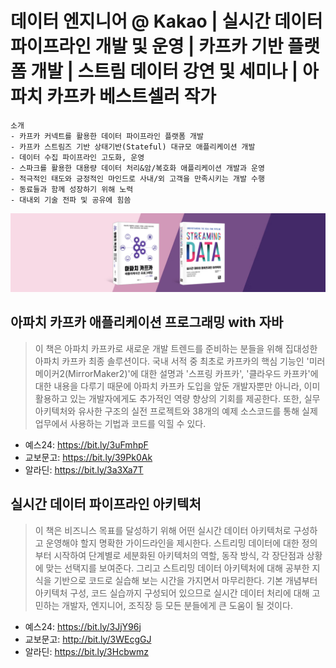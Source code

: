 # 데이터 엔지니어 @ Kakao | 실시간 데이터 파이프라인 개발 및 운영 | 카프카 기반 플랫폼 개발 | 스트림 데이터 강연 및 세미나 | 아파치 카프카 베스트셀러 작가

```
소개
- 카프카 커넥트를 활용한 데이터 파이프라인 플랫폼 개발
- 카프카 스트림즈 기반 상태기반(Stateful) 대규모 애플리케이션 개발 
- 데이터 수집 파이프라인 고도화, 운영
- 스파크를 활용한 대용량 데이터 처리&암/복호화 애플리케이션 개발과 운영
- 적극적인 태도와 긍정적인 마인드로 사내/외 고객을 만족시키는 개발 수행
- 동료들과 함께 성장하기 위해 노력
- 대내외 기술 전파 및 공유에 힘씀
```

![저서 표지](background.jpeg)

## 아파치 카프카 애플리케이션 프로그래밍 with 자바

> 이 책은 아파치 카프카로 새로운 개발 트렌드를 준비하는 분들을 위해 집대성한 아파치 카프카 최종 솔루션이다. 국내 서적 중 최초로 카프카의 핵심 기능인 '미러메이커2(MirrorMaker2)'에 대한 설명과 '스프링 카프카', '클라우드 카프카'에 대한 내용을 다루기 때문에 아파치 카프카 도입을 앞둔 개발자뿐만 아니라, 이미 활용하고 있는 개발자에게도 추가적인 역량 향상의 기회를 제공한다. 또한, 실무 아키텍처와 유사한 구조의 실전 프로젝트와 38개의 예제 소스코드를 통해 실제 업무에서 사용하는 기법과 코드를 익힐 수 있다.

- 예스24: https://bit.ly/3uFmhpF
- 교보문고: https://bit.ly/39Pk0Ak
- 알라딘: https://bit.ly/3a3Xa7T


## 실시간 데이터 파이프라인 아키텍처  

> 이 책은 비즈니스 목표를 달성하기 위해 어떤 실시간 데이터 아키텍처로 구성하고 운영해야 할지 명확한 가이드라인을 제시한다. 스트리밍 데이터에 대한 정의부터 시작하여 단계별로 세분화된 아키텍처의 역할, 동작 방식, 각 장단점과 상황에 맞는 선택지를 보여준다. 그리고 스트리밍 데이터 아키텍처에 대해 공부한 지식을 기반으로 코드로 실습해 보는 시간을 가지면서 마무리한다. 기본 개념부터 아키텍처 구성, 코드 실습까지 구성되어 있으므로 실시간 데이터 처리에 대해 고민하는 개발자, 엔지니어, 조직장 등 모든 분들에게 큰 도움이 될 것이다.

- 예스24: https://bit.ly/3JjY96j
- 교보문고: http://bit.ly/3WEcgGJ
- 알라딘: https://bit.ly/3Hcbwmz
